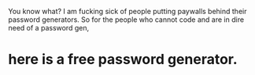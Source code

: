 You know what? I am fucking sick of people putting paywalls behind their password generators.
So for the people who cannot code and are in dire need of a password gen,
# here is a free password generator.
